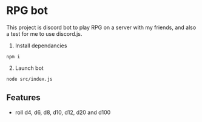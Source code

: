 # RPG bot

This project is discord bot to play RPG on a server with my friends, and also a test for me to use discord.js.

1. Install dependancies

```
npm i
```

2. Launch bot

```
node src/index.js
```

## Features

- roll d4, d6, d8, d10, d12, d20 and d100
